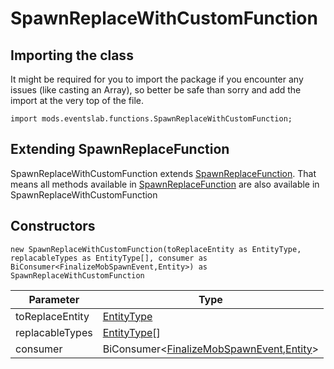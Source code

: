 # SpawnReplaceWithCustomFunction

## Importing the class

It might be required for you to import the package if you encounter any issues (like casting an Array), so better be safe than sorry and add the import at the very top of the file.
```zenscript
import mods.eventslab.functions.SpawnReplaceWithCustomFunction;
```


## Extending SpawnReplaceFunction

SpawnReplaceWithCustomFunction extends [SpawnReplaceFunction](/mods/eventslab/functions/SpawnReplaceFunction). That means all methods available in [SpawnReplaceFunction](/mods/eventslab/functions/SpawnReplaceFunction) are also available in SpawnReplaceWithCustomFunction

## Constructors


```zenscript
new SpawnReplaceWithCustomFunction(toReplaceEntity as EntityType, replacableTypes as EntityType[], consumer as BiConsumer<FinalizeMobSpawnEvent,Entity>) as SpawnReplaceWithCustomFunction
```
|    Parameter    |                                                                    Type                                                                    |
|-----------------|--------------------------------------------------------------------------------------------------------------------------------------------|
| toReplaceEntity | [EntityType](/vanilla/api/entity/EntityType)                                                                                               |
| replacableTypes | [EntityType](/vanilla/api/entity/EntityType)[]                                                                                             |
| consumer        | BiConsumer&lt;[FinalizeMobSpawnEvent](/forge/api/event/entity/living/spawn/FinalizeMobSpawnEvent),[Entity](/vanilla/api/entity/Entity)&gt; |



